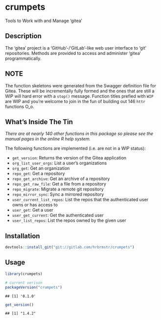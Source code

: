 
# crumpets

Tools to Work with and Manage ‘gitea’

## Description

The ‘gitea’ project is a ‘GitHub’-/‘GitLab’-like web user interface to
‘git’ repositories. Methods are provided to access and administer
‘gitea’ programmatically.

## NOTE

The function skeletons were generated from the Swagger definition file
for Gitea. These will be incrementally fully formed and the ones that
are still a WIP will hard error with a `stop()` message. Function titles
prefied with `WIP` are WIP and you’re welcome to join in the fun of
building out 146 `httr` functions O\_o.

## What’s Inside The Tin

*There are at nearly 140 other functions in this package so please see
the manual pages in the online R help system.*

The following functions are implemented (i.e. are not in a WIP status):

  - `get_version`: Returns the version of the Gitea application
  - `org_list_user_orgs`: List a user’s organizations
  - `org_get`: Get an organization
  - `repo_get`: Get a repository
  - `repo_get_archive`: Get an archive of a repository
  - `repo_get_raw_file`: Get a file from a repository
  - `repo_migrate`: Migrate a remote git repository
  - `repo_mirror_sync`: Sync a mirrored repository
  - `user_current_list_repos`: List the repos that the authenticated
    user owns or has access to
  - `user_get`: Get a user
  - `user_get_current`: Get the authenticated user
  - `user_list_repos`: List the repos owned by the given user

## Installation

``` r
devtools::install_git("git://gitlab.com/hrbrmstr/crumpets")
```

## Usage

``` r
library(crumpets)

# current verison
packageVersion("crumpets")
```

    ## [1] '0.1.0'

``` r
get_version()
```

    ## [1] "1.4.2"
